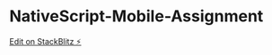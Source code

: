 # NativeScript-Mobile-Assignment

[Edit on StackBlitz ⚡️](https://stackblitz.com/edit/nativescript-stackblitz-templates-97ssvf)